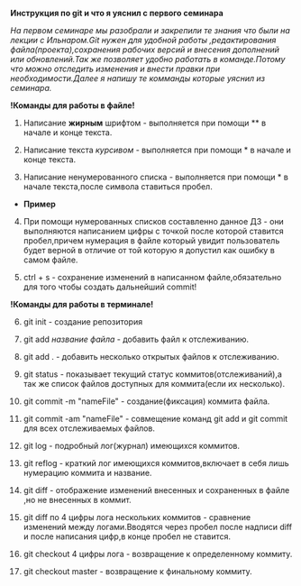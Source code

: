 **Инструкция по git и что я уяснил с первого семинара**

*На первом семинаре мы разобрали и закрепили те знания что были на лекции с Ильнаром.Git нужен для удобной работы ,редактирования файла(проекта),сохранения рабочих версий и внесения дополнений или обновлений.Так же позволяет удобно работать в команде.Потому что можно отследить изменения и внести правки при необходимости.Далее я напишу те комманды которые уяснил из семинара.*

**!Команды для работы в файле!**

1. Написание **жирным** шрифтом - выполняется при помощи ** в начале и конце текста.

2. Написание текста *курсивом* - выполняется при помощи * в начале и конце текста.

3. Написание ненумерованного списка - выполняется при помощи * в начале текста,после символа ставиться пробел.
* **Пример**

4. При помощи нумерованных списков составленно данное ДЗ - они выполняются написанием цифры с точкой после которой ставится пробел,причем нумерация в файле который увидит пользователь будет верной в отличие от той которую я допустил как ошибку в самом файле.

3. ctrl + s - сохранение изменений в написанном файле,обязательно для того чтобы создать дальнейший commit!

**!Команды для работы в терминале!**

6. git init - создание репозитория

7. git add *название файла* - добавить файл к отслеживанию.

8. git add . - добавить несколько открытых файлов к отслеживанию. 

9. git status - показывает текущий статус коммитов(отслеживаний),а так же список файлов доступных для коммита(если их несколько).

10. git commit -m "nameFile" - создание(фиксация) коммита файла.

11. git commit -am "nameFile" - совмещение команд git add и git commit для всех отслеживаемых файлов.

12. git log - подробный лог(журнал) имеющихся коммитов.

13. git reflog - краткий лог имеющихся коммитов,включает в себя лишь нумерацию коммита и название.

14. git diff - отображение изменений внесенных и сохраненных в файле ,но не внесенных в коммит.

15. git diff  по 4 цифры лога нескольких коммитов - сравнение изменений между логами.Вводятся через пробел после надписи diff и после написания цифр,в конце пробел не ставится.

16. git checkout 4 цифры лога - возвращение к определенному коммиту.

17. git checkout master - возвращение к финальному коммиту.